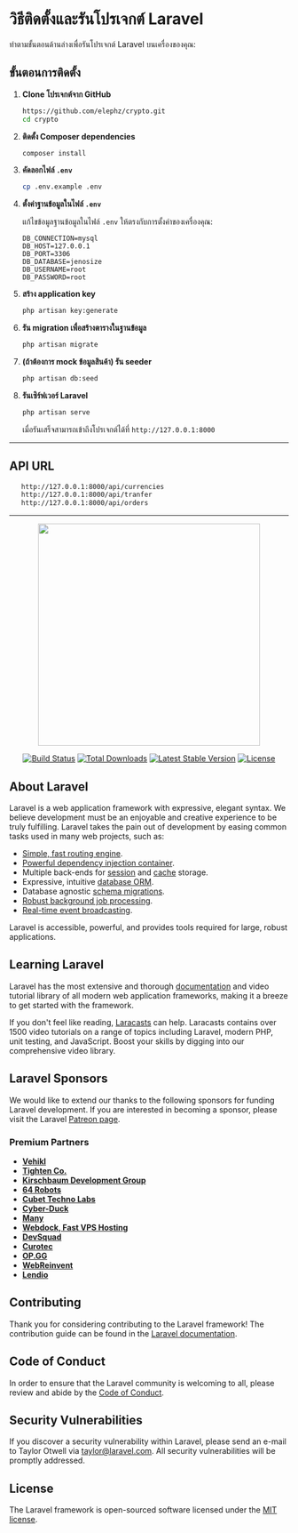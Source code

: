 # วิธีติดตั้งและรันโปรเจกต์ Laravel

ทำตามขั้นตอนด้านล่างเพื่อรันโปรเจกต์ Laravel บนเครื่องของคุณ:

## ขั้นตอนการติดตั้ง

1. **Clone โปรเจกต์จาก GitHub**

   ```bash
   https://github.com/elephz/crypto.git
   cd crypto
   ```

2. **ติดตั้ง Composer dependencies**

   ```bash
   composer install
   ```

3. **คัดลอกไฟล์ `.env`**

   ```bash
   cp .env.example .env
   ```

4. **ตั้งค่าฐานข้อมูลในไฟล์ `.env`**

   แก้ไขข้อมูลฐานข้อมูลในไฟล์ `.env` ให้ตรงกับการตั้งค่าของเครื่องคุณ:

   ```env
   DB_CONNECTION=mysql
   DB_HOST=127.0.0.1
   DB_PORT=3306
   DB_DATABASE=jenosize
   DB_USERNAME=root
   DB_PASSWORD=root
   ```

5. **สร้าง application key**

   ```bash
   php artisan key:generate
   ```

6. **รัน migration เพื่อสร้างตารางในฐานข้อมูล**

   ```bash
   php artisan migrate
   ```

7. **(ถ้าต้องการ mock ข้อมูลสินค้า) รัน seeder**

   ```bash
   php artisan db:seed
   ```

8. **รันเซิร์ฟเวอร์ Laravel**

   ```bash
   php artisan serve
   ```

   เมื่อรันเสร็จสามารถเข้าถึงโปรเจกต์ได้ที่ `http://127.0.0.1:8000`

---

## API URL

```bash
   http://127.0.0.1:8000/api/currencies
   http://127.0.0.1:8000/api/tranfer
   http://127.0.0.1:8000/api/orders
   ```
---


<p align="center"><a href="https://laravel.com" target="_blank"><img src="https://raw.githubusercontent.com/laravel/art/master/logo-lockup/5%20SVG/2%20CMYK/1%20Full%20Color/laravel-logolockup-cmyk-red.svg" width="400"></a></p>

<p align="center">
<a href="https://travis-ci.org/laravel/framework"><img src="https://travis-ci.org/laravel/framework.svg" alt="Build Status"></a>
<a href="https://packagist.org/packages/laravel/framework"><img src="https://img.shields.io/packagist/dt/laravel/framework" alt="Total Downloads"></a>
<a href="https://packagist.org/packages/laravel/framework"><img src="https://img.shields.io/packagist/v/laravel/framework" alt="Latest Stable Version"></a>
<a href="https://packagist.org/packages/laravel/framework"><img src="https://img.shields.io/packagist/l/laravel/framework" alt="License"></a>
</p>

## About Laravel

Laravel is a web application framework with expressive, elegant syntax. We believe development must be an enjoyable and creative experience to be truly fulfilling. Laravel takes the pain out of development by easing common tasks used in many web projects, such as:

- [Simple, fast routing engine](https://laravel.com/docs/routing).
- [Powerful dependency injection container](https://laravel.com/docs/container).
- Multiple back-ends for [session](https://laravel.com/docs/session) and [cache](https://laravel.com/docs/cache) storage.
- Expressive, intuitive [database ORM](https://laravel.com/docs/eloquent).
- Database agnostic [schema migrations](https://laravel.com/docs/migrations).
- [Robust background job processing](https://laravel.com/docs/queues).
- [Real-time event broadcasting](https://laravel.com/docs/broadcasting).

Laravel is accessible, powerful, and provides tools required for large, robust applications.

## Learning Laravel

Laravel has the most extensive and thorough [documentation](https://laravel.com/docs) and video tutorial library of all modern web application frameworks, making it a breeze to get started with the framework.

If you don't feel like reading, [Laracasts](https://laracasts.com) can help. Laracasts contains over 1500 video tutorials on a range of topics including Laravel, modern PHP, unit testing, and JavaScript. Boost your skills by digging into our comprehensive video library.

## Laravel Sponsors

We would like to extend our thanks to the following sponsors for funding Laravel development. If you are interested in becoming a sponsor, please visit the Laravel [Patreon page](https://patreon.com/taylorotwell).

### Premium Partners

- **[Vehikl](https://vehikl.com/)**
- **[Tighten Co.](https://tighten.co)**
- **[Kirschbaum Development Group](https://kirschbaumdevelopment.com)**
- **[64 Robots](https://64robots.com)**
- **[Cubet Techno Labs](https://cubettech.com)**
- **[Cyber-Duck](https://cyber-duck.co.uk)**
- **[Many](https://www.many.co.uk)**
- **[Webdock, Fast VPS Hosting](https://www.webdock.io/en)**
- **[DevSquad](https://devsquad.com)**
- **[Curotec](https://www.curotec.com/services/technologies/laravel/)**
- **[OP.GG](https://op.gg)**
- **[WebReinvent](https://webreinvent.com/?utm_source=laravel&utm_medium=github&utm_campaign=patreon-sponsors)**
- **[Lendio](https://lendio.com)**

## Contributing

Thank you for considering contributing to the Laravel framework! The contribution guide can be found in the [Laravel documentation](https://laravel.com/docs/contributions).

## Code of Conduct

In order to ensure that the Laravel community is welcoming to all, please review and abide by the [Code of Conduct](https://laravel.com/docs/contributions#code-of-conduct).

## Security Vulnerabilities

If you discover a security vulnerability within Laravel, please send an e-mail to Taylor Otwell via [taylor@laravel.com](mailto:taylor@laravel.com). All security vulnerabilities will be promptly addressed.

## License

The Laravel framework is open-sourced software licensed under the [MIT license](https://opensource.org/licenses/MIT).
